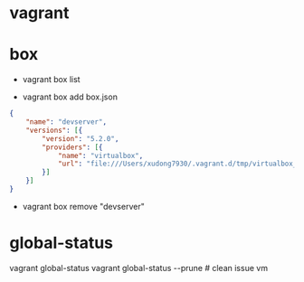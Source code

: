 vagrant
=======


# box
* vagrant box list

* vagrant box add box.json

```json
{
    "name": "devserver",
    "versions": [{
        "version": "5.2.0",
        "providers": [{
            "name": "virtualbox",
            "url": "file:///Users/xudong7930/.vagrant.d/tmp/virtualbox_520.box"
        }]
    }]
}
```

* vagrant box remove "devserver"

# global-status
vagrant global-status
vagrant global-status --prune # clean issue vm

